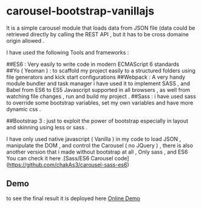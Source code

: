 # carousel-bootstrap-vanillajs

It is a simple carousel module that loads data from JSON file (data could be retrieved directly by calling the REST API , but it has to be cross domaine origin allowed .

I have used the following Tools and frameworks :

##ES6 :
 Very easily to write code in modern ECMAScript 6 standards  
##Yo ( Yeoman ) :
 to scaffold my project easily to a structured folders using file generators and kick start configurations
##Webpack :
 A very handy module bundler  and  task manager i have used it to implement SASS , and Babel from ES6 to ES5  Javascript supported in all browsers , as well from watching file changes , run and build my project .
##Sass :
i have used sass to override some bootstrap variables, set my own variables and have more dynamic css .



##Bootstrap 3 :
just to exploit the power of bootstrap especially in layout and skinning using less or sass .


I have only used native javascript ( Vanilla ) in my code to  load JSON , manipulate the DOM , and control the Carousel ( no JQuery ) , there is also another version that i made without bootstrap at all , Only sass , and ES6 You can check it here .[Sass/ES6 Carousel code]  (https://github.com/chakAs3/carousel-sass-es6)



## Demo
to see the final result it is deployed here [Online Demo](http://trixlabs.com/ww/carousel/)
